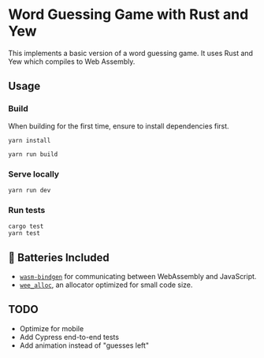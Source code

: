 # Word Guessing Game with Rust and Yew

This implements a basic version of a word guessing game. It uses Rust and Yew which compiles to Web Assembly.

## Usage

### Build

When building for the first time, ensure to install dependencies first.

```
yarn install
```

```
yarn run build
```

### Serve locally

```
yarn run dev
```

### Run tests

```
cargo test
yarn test
```


## 🔋 Batteries Included

* [`wasm-bindgen`](https://github.com/rustwasm/wasm-bindgen) for communicating
  between WebAssembly and JavaScript.
* [`wee_alloc`](https://github.com/rustwasm/wee_alloc), an allocator optimized
  for small code size.


## TODO
- Optimize for mobile
- Add Cypress end-to-end tests
- Add animation instead of "guesses left"
